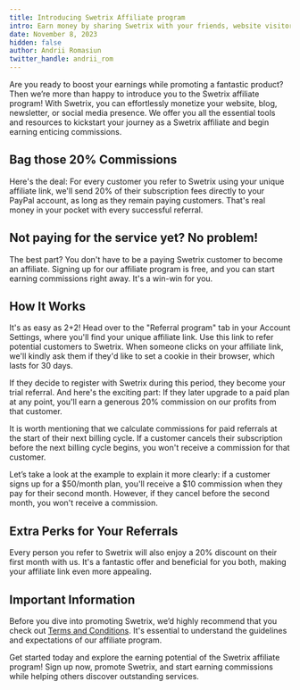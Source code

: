 ```yaml
---
title: Introducing Swetrix Affiliate program
intro: Earn money by sharing Swetrix with your friends, website visitors or followers!
date: November 8, 2023
hidden: false
author: Andrii Romasiun
twitter_handle: andrii_rom
---
```


Are you ready to boost your earnings while promoting a fantastic product? Then we’re more than happy to introduce you to the Swetrix affiliate program! With Swetrix, you can effortlessly monetize your website, blog, newsletter, or social media presence. We offer you all the essential tools and resources to kickstart your journey as a Swetrix affiliate and begin earning enticing commissions.

<h2>
  Bag those 20% Commissions
</h2>
Here's the deal: For every customer you refer to Swetrix using your unique affiliate link, we'll send 20% of their subscription fees directly to your PayPal account, as long as they remain paying customers. That's real money in your pocket with every successful referral.

<h2>
Not paying for the service yet? No problem! 
</h2>
The best part? You don't have to be a paying Swetrix customer to become an affiliate. Signing up for our affiliate program is free, and you can start earning commissions right away. It's a win-win for you.

<h2>
How It Works
</h2>
It's as easy as 2+2! Head over to the "Referral program" tab in your Account Settings, where you'll find your unique affiliate link. Use this link to refer potential customers to Swetrix. When someone clicks on your affiliate link, we'll kindly ask them if they'd like to set a cookie in their browser, which lasts for 30 days.

If they decide to register with Swetrix during this period, they become your trial referral. And here's the exciting part: If they later upgrade to a paid plan at any point, you'll earn a generous 20% commission on our profits from that customer.

It is worth mentioning that we calculate commissions for paid referrals at the start of their next billing cycle. If a customer cancels their subscription before the next billing cycle begins, you won't receive a commission for that customer.

Let’s take a look at the example to explain it more clearly:
if a customer signs up for a $50/month plan, you'll receive a $10 commission when they pay for their second month. However, if they cancel before the second month, you won't receive a commission.

<h2>
Extra Perks for Your Referrals
</h2>
Every person you refer to Swetrix will also enjoy a 20% discount on their first month with us. It's a fantastic offer and beneficial for you both, making your affiliate link even more appealing.

<h2>
Important Information
</h2>

Before you dive into promoting Swetrix, we’d highly recommend that you check out [Terms and Conditions](https://docs.swetrix.com/affiliate/terms). It's essential to understand the guidelines and expectations of our affiliate program.

Get started today and explore the earning potential of the Swetrix affiliate program! Sign up now, promote Swetrix, and start earning commissions while helping others discover outstanding services.
